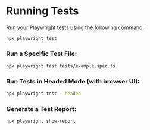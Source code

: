 # Running Tests

Run your Playwright tests using the following command:

```bash
npx playwright test
```

### Run a Specific Test File:

```bash
npx playwright test tests/example.spec.ts
```

### Run Tests in Headed Mode (with browser UI):

```bash
npx playwright test --headed
```

### Generate a Test Report:

```bash
npx playwright show-report
```